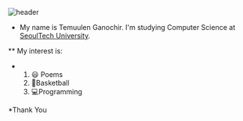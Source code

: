 ![header](https://capsule-render.vercel.app/api?type=soft&height=300&color=gradient&text=Welcome%20&fontColor=FFFFFF&animation=twinkling&textBg=false)

* My name is Temuulen Ganochir. I'm studying Computer Science at [SeoulTech University](https://en.seoultech.ac.kr/).

** My interest is:
*   1. :smiley: Poems
    3. 🏀Basketball
    4. 💻Programming


*Thank You 

<!--
**temuulengan/temuulengan** is a ✨ _special_ ✨ repository because its `README.md` (this file) appears on your GitHub profile.

Here are some ideas to get you started:

- 🔭 I’m currently working on ...
- 🌱 I’m currently learning ...
- 👯 I’m looking to collaborate on ...
- 🤔 I’m looking for help with ...
- 💬 Ask me about ...
- 📫 How to reach me: ...
- 😄 Pronouns: ...
- ⚡ Fun fact: ...
-->
